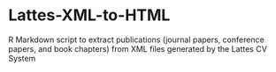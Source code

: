 # Lattes-XML-to-HTML
R Markdown script to extract publications (journal papers, conference papers, and book chapters) from XML files generated by the Lattes CV System
